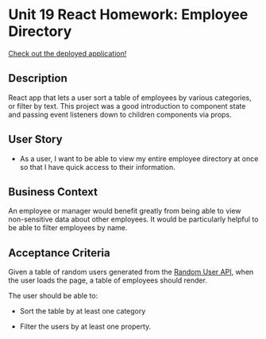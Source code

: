 # Unit 19 React Homework: Employee Directory

[Check out the deployed application!](https://robs-employee-directory.herokuapp.com/)

## Description

React app that lets a user sort a table of employees by various categories, or filter by text. This project was a good introduction to component state and passing event listeners down to children components via props.

## User Story

* As a user, I want to be able to view my entire employee directory at once so that I have quick access to their information.

## Business Context

An employee or manager would benefit greatly from being able to view non-sensitive data about other employees. It would be particularly helpful to be able to filter employees by name.

## Acceptance Criteria

Given a table of random users generated from the [Random User API](https://randomuser.me/), when the user loads the page, a table of employees should render. 

The user should be able to:

  * Sort the table by at least one category

  * Filter the users by at least one property.
